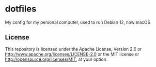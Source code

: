 # dotfiles

My config for my personal computer, used to run Debian 12, now macOS.

## License

This repository is licensed under the Apache License, Version 2.0 <LICENSE-APACHE> or <http://www.apache.org/licenses/LICENSE-2.0> or the MIT license <LICENSE-MIT> or <http://opensource.org/licenses/MIT>, at your option.

